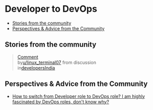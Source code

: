 <!-- omit from toc -->
# Developer to DevOps

- [Stories from the community](#stories-from-the-community)
- [Perspectives \& Advice from the Community](#perspectives--advice-from-the-community)


## Stories from the community

<blockquote class="reddit-embed-bq" data-embed-showtitle="true" data-embed-context="1" data-embed-depth="2" data-embed-height="740"><a href="https://www.reddit.com/r/developersIndia/comments/1fjk7h5/comment/lnot6k4/">Comment</a><br> by<a href="https://www.reddit.com/user/linux_terminal07/">u/linux_terminal07</a> from discussion<a href="https://www.reddit.com/r/developersIndia/comments/1fjk7h5/switching_from_software_developer_to_devops_role/"></a><br> in<a href="https://www.reddit.com/r/developersIndia/">developersIndia</a></blockquote><script async="" src="https://embed.reddit.com/widgets.js" charset="UTF-8"></script>

## Perspectives & Advice from the Community

- [How to switch from Developer role to DevOps role? I am highly fascinated by DevOps roles, don't know why?](https://www.reddit.com/r/developersIndia/comments/1b585la/how_to_switch_from_developer_role_to_devops_role/)